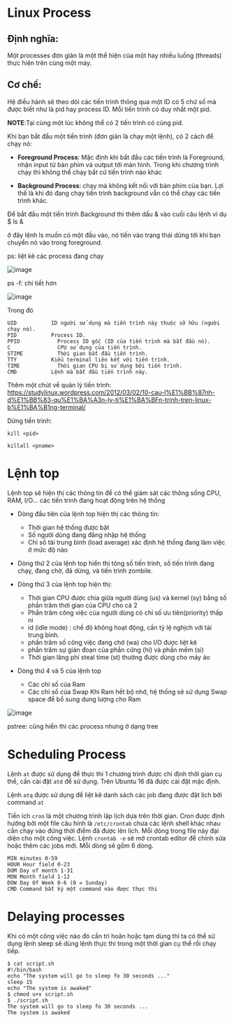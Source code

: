 # Linux Process
## Định nghĩa: 
Một processes đơn giản là một thể hiện của một hay nhiều luồng (threads) thực hiện trên cùng một máy.

## Cơ chế:
Hệ điều hành sẽ theo dõi các tiến trình thông qua một ID có 5 chứ số mà được biết như là pid hay process ID. Mỗi tiến trình có duy nhất một pid.

**NOTE**:Tại cùng một lúc không thể có 2 tiến trình có cùng pid.

Khi bạn bắt đầu một tiến trình (đơn giản là chạy một lệnh), có 2 cách để chạy nó:

- **Foreground Process**: Mặc định khi bắt đầu các tiến trình là Foreground, nhận input từ bàn phím và output tới màn hình. Trong khi chương trình chạy thì không thể chạy bất cứ tiến trình nào khác

- **Background Process**: chạy mà không kết nối với bàn phím của bạn. Lợi thế là khi đó đang chạy tiến trình background vẫn có thể chạy các tiến trình khác.

Để bắt đầu một tiến trình Background thì thêm dấu & vào cuối câu lệnh ví dụ
$ ls &

ở đây lệnh ls muốn có một đầu vào, nó tiến vào trạng thái dừng tới khi bạn chuyển nó vào trong foreground.

ps: liệt kê các process đang chạy

![image](https://user-images.githubusercontent.com/45547213/50436499-dcd01400-0918-11e9-8ac8-58bcd616084d.png)

ps -f: chi tiết hơn

![image](https://user-images.githubusercontent.com/45547213/50436542-0ee17600-0919-11e9-9dd6-6b8030144558.png)

Trong đó
```
UID	          ID người sử dụng mà tiến trình này thuộc sở hữu (người chạy nó).
PID	          Process ID.
PPID	        Process ID gốc (ID của tiến trình mà bắt đầu nó).
C	            CPU sử dụng của tiến trình.
STIME	        Thời gian bắt đầu tiến trình.
TTY	          Kiểu terminal liên kết với tiến trình.
TIME	        Thời gian CPU bị sử dụng bởi tiến trình.
CMD	          Lệnh mà bắt đầu tiến trình này.
```

Thêm một chút về quản lý tiến trình: https://studylinux.wordpress.com/2012/03/02/10-cau-l%E1%BB%87nh-d%E1%BB%83-qu%E1%BA%A3n-ly-ti%E1%BA%BFn-trinh-tren-linux-b%E1%BA%B1ng-terminal/

Dừng tiến trình: 
```
kill <pid>

killall <pname>
```

# Lệnh top
Lệnh top sẽ hiện thị các thông tin để có thể giám sát các thông sống CPU, RAM, I/O... các tiến trình đang hoạt động trên hệ thống 

- Dòng đầu tiên của lệnh top hiện thị các thông tin:

  - Thời gian hệ thống được bật
  - Số người dùng đang đăng nhập hệ thống
  - Chỉ số tải trung bình (load average) xác định hệ thống đang làm việc ở mức độ nào
- Dòng thứ 2 của lệnh top hiển thị tông số tiến trình, số tiến trình đang chạy, đang chờ, đã dừng, và tiến trình zombile.

- Dòng thứ 3 của lệnh top hiện thị:

  - Thời gian CPU được chia giữa người dùng (us) và kernel (sy) bằng số phần trăm thơi gian của CPU cho cả 2
  - Phần trăm công việc của người dùng có chỉ số ưu tiên(priority) thấp ni
  - id (idle mode) : chế độ không hoạt động, cần tỷ lệ nghịch với tải trung bình.
  - phần trăm số công việc đang chờ (wa) cho I/O được liệt kê
  - phần trăm sự gián đoạn của phần cứng (hi) và phần mềm (si)
  - Thời gian lãng phí steal time (st) thường được dùng cho máy ảo
- Dòng thứ 4 và 5 của lệnh top
  - Các chỉ số của Ram
  - Các chỉ số của Swap Khi Ram hết bộ nhớ, hệ thống sẽ sử dụng Swap space để bổ sung dung lượng cho Ram
  
![image](https://user-images.githubusercontent.com/45547213/50436800-105f6e00-091a-11e9-8bf3-12a9b7821800.png)

pstree: cũng hiển thi các process nhưng ở dạng tree

# Scheduling Process
Lệnh `at` được sử dụng để thực thi 1 chương trình được chỉ định thời gian cụ thể, cần cài đặt `atd` để sử dụng.
Trên Ubuntu 16 đã được cài đặt mặc định.

Lệnh `atq` được sử dụng để liệt kê danh sách các job đang được đặt lịch bởi command `at`

Tiền ích `cron` là một chương trình lập lịch dựa trên thời gian.
Cron được định hướng bởi một file câu hính là `/etc/crontab` chưa các lệnh shell khác nhau cần chạy vào đứng thời điểm đã được lên lịch.
Mỗi dòng trong file này đại diện cho một công việc. Lệnh `crontab -e` sẽ mở crontab editor để chỉnh sửa hoặc thêm các jobs mới. 
Mỗi dòng sẽ gồm 6 dòng.
```
MIN minutes 0-59
HOUR Hour field 0-23
DOM Day of month 1-31
MON	Month field	1-12
DOW	Day Of Week	0-6 (0 = Sunday)
CMD	Command	bất kỳ một command nào được thực thi
```

# Delaying processes
Khi có một công việc nào đó cần trì hoãn hoặc tạm dùng thì ta có thể sử dụng lệnh sleep sẽ dùng lệnh thực thi trong một thời gian cụ thể rồi chạy tiếp.
```
$ cat script.sh
#!/bin/bash
echo "The system will go to sleep fo 30 seconds ..."
sleep 15
echo "The system is awaked"
$ chmod u+x script.sh
$ ./script.sh
The system will go to sleep fo 30 seconds ...
The system is awaked
```

